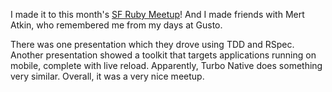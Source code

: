 I made it to this month's
[SF Ruby Meetup](https://www.meetup.com/san-francisco-ruby-meetup-group/)!  And
I made friends with Mert Atkin, who remembered me from my days at Gusto.

There was one presentation which they drove using TDD and RSpec.  Another
presentation showed a toolkit that targets applications running on mobile,
complete with live reload.  Apparently, Turbo Native does something very
similar.  Overall, it was a very nice meetup.
